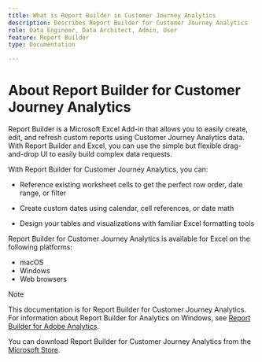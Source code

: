 ```yaml
---
title: What is Report Builder in Customer Journey Analytics
description: Describes Report Builder for Customer Journey Analytics
role: Data Engineer, Data Architect, Admin, User
feature: Report Builder
type: Documentation

---
```


# About Report Builder for Customer Journey Analytics

Report Builder is a Microsoft Excel Add-in that allows you to easily
create, edit, and refresh custom reports using Customer Journey
Analytics data. With Report Builder and Excel, you can use the simple
but flexible drag-and-drop UI to easily build complex data requests.

With Report Builder for Customer Journey Analytics, you can:

- Reference existing worksheet cells to get the perfect row order, date range, or filter

- Create custom dates using calendar, cell references, or date math

- Design your tables and visualizations with familiar Excel formatting tools

Report Builder for Customer Journey Analytics is available for Excel on
the following platforms:

- macOS
- Windows
- Web browsers


 >[!NOTE]
 >
 >This documentation is for Report Builder for Customer Journey Analytics. For information about Report Builder for Analytics on Windows, see [Report Builder for Adobe Analytics](https://experienceleague.adobe.com/docs/analytics/analyze/report-builder/home.html?lang=en).

 You can download Report Builder for Customer Journey Analytics from the
 [Microsoft Store](https://www.microsoft.com/en-us/store/apps/windows).
